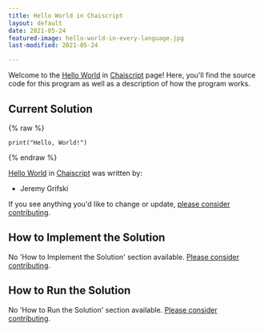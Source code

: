 ```yaml
---
title: Hello World in Chaiscript
layout: default
date: 2021-05-24
featured-image: hello-world-in-every-language.jpg
last-modified: 2021-05-24

---
```


Welcome to the [Hello World](https://rzuckerm.github.io/sample-programs-website-copy/projects/hello-world) in [Chaiscript](https://rzuckerm.github.io/sample-programs-website-copy/languages/chaiscript) page! Here, you'll find the source code for this program as well as a description of how the program works.

## Current Solution

{% raw %}

```chaiscript
print("Hello, World!")
```

{% endraw %}

[Hello World](https://rzuckerm.github.io/sample-programs-website-copy/projects/hello-world) in [Chaiscript](https://rzuckerm.github.io/sample-programs-website-copy/languages/chaiscript) was written by:

- Jeremy Grifski

If you see anything you'd like to change or update, [please consider contributing](https://github.com/TheRenegadeCoder/sample-programs).

## How to Implement the Solution

No 'How to Implement the Solution' section available. [Please consider contributing](https://github.com/TheRenegadeCoder/sample-programs-website).

## How to Run the Solution

No 'How to Run the Solution' section available. [Please consider contributing](https://github.com/TheRenegadeCoder/sample-programs-website).
